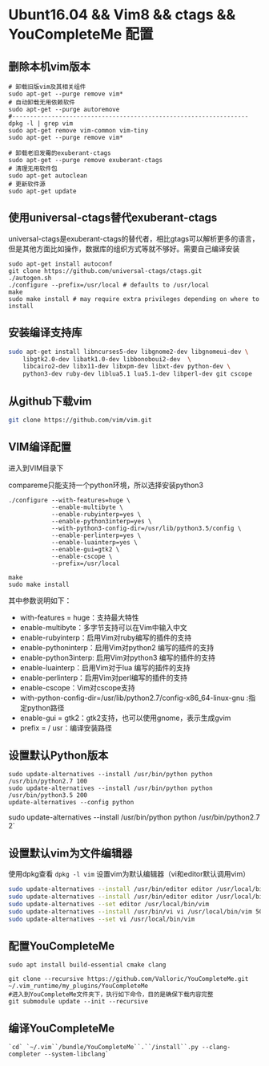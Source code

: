 # Ubunt16.04 && Vim8 && ctags && YouCompleteMe 配置

## 删除本机vim版本

```
# 卸载旧版vim及其相关组件
sudo apt-get --purge remove vim*
# 自动卸载无用依赖软件
sudo apt-get --purge autoremove
#------------------------------------------------------------------
dpkg -l | grep vim
sudo apt-get remove vim-common vim-tiny
sudo apt-get --purge remove vim*

# 卸载老旧发霉的exuberant-ctags
sudo apt-get --purge remove exuberant-ctags
# 清理无用软件包
sudo apt-get autoclean
# 更新软件源
sudo apt-get update
```

## 使用universal-ctags替代exuberant-ctags

universal-ctags是exuberant-ctags的替代者，相比gtags可以解析更多的语言，但是其他方面比如操作，数据库的组织方式等就不够好。需要自己编译安装

```
sudo apt-get install autoconf
git clone https://github.com/universal-ctags/ctags.git
./autogen.sh
./configure --prefix=/usr/local # defaults to /usr/local
make
sudo make install # may require extra privileges depending on where to install
```

## 安装编译支持库

```sh
sudo apt-get install libncurses5-dev libgnome2-dev libgnomeui-dev \
    libgtk2.0-dev libatk1.0-dev libbonoboui2-dev  \
    libcairo2-dev libx11-dev libxpm-dev libxt-dev python-dev \
    python3-dev ruby-dev liblua5.1 lua5.1-dev libperl-dev git cscope
```

## 从github下载vim

```sh
git clone https://github.com/vim/vim.git	
```

## VIM编译配置

进入到VIM目录下

compareme只能支持一个python环境，所以选择安装python3

```
./configure --with-features=huge \
            --enable-multibyte \
            --enable-rubyinterp=yes \
            --enable-python3interp=yes \
            --with-python3-config-dir=/usr/lib/python3.5/config \
            --enable-perlinterp=yes \
            --enable-luainterp=yes \
            --enable-gui=gtk2 \
            --enable-cscope \
            --prefix=/usr/local
```
```
make
sudo make install
```
其中参数说明如下： 

- with-features = huge：支持最大特性 
- enable-multibyte：多字节支持可以在Vim中输入中文 
- enable-rubyinterp：启用Vim对ruby编写的插件的支持 
- enable-pythoninterp：启用Vim对python2 编写的插件的支持 
- enable-python3interp: 启用Vim对python3 编写的插件的支持 
- enable-luainterp：启用Vim对于lua 编写的插件的支持 
- enable-perlinterp：启用Vim对perl编写的插件的支持 
- enable-cscope：Vim对cscope支持 
- with-python-config-dir=/usr/lib/python2.7/config-x86_64-linux-gnu :指定python路径 
- enable-gui = gtk2：gtk2支持，也可以使用gnome，表示生成gvim 
- prefix = / usr：编译安装路径
  


## 设置默认Python版本

```
sudo update-alternatives --install /usr/bin/python python /usr/bin/python2.7 100
sudo update-alternatives --install /usr/bin/python python /usr/bin/python3.5 200
update-alternatives --config python
```



sudo update-alternatives --install /usr/bin/python python /usr/bin/python2.7 2`

## 设置默认vim为文件编辑器

使用dpkg查看
```dpkg -l vim```
设置vim为默认编辑器（vi和editor默认调用vim）

```sh
sudo update-alternatives --install /usr/bin/editor editor /usr/local/bin/vim 50
sudo update-alternatives --install /usr/bin/editor editor /usr/local/bin/vim 50
sudo update-alternatives --set editor /usr/local/bin/vim
sudo update-alternatives --install /usr/bin/vi vi /usr/local/bin/vim 50
sudo update-alternatives --set vi /usr/local/bin/vim
```

## 配置YouCompleteMe

```
sudo apt install build-essential cmake clang
```

```shell
git clone --recursive https://github.com/Valloric/YouCompleteMe.git ~/.vim_runtime/my_plugins/YouCompleteMe
#进入到YouCompleteMe文件夹下，执行如下命令，目的是确保下载内容完整
git submodule update --init --recursive
```

## 编译YouCompleteMe

```shell
`cd` `~/.vim``/bundle/YouCompleteMe``.``/install``.py --clang-completer --system-libclang`
```